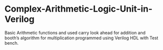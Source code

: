 # Complex-Arithmetic-Logic-Unit-in-Verilog
Basic Arithmetic functions and used carry look ahead for addition and booth’s algorithm for multiplication programmed using Verilog HDL with Test bench.
